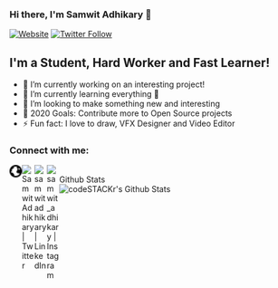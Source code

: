 ### Hi there, I'm Samwit Adhikary 👋

[![Website](https://img.shields.io/website?label=iconiclifestyle.in&style=for-the-badge&url=https://www.iconiclifestyle.in)](https://www.iconiclifestyle.in)
[![Twitter Follow](https://img.shields.io/twitter/follow/SamwitAdhikary?color=1DA1F2&logo=twitter&style=for-the-badge)](https://twitter.com/intent/follow?original_referer=https://github.com/SamwitAdhikary&screen_name=SamwitAdhikary)

## I'm a Student, Hard Worker and Fast Learner!

- 🔭 I’m currently working on an interesting project!
- 🌱 I’m currently learning everything 🤣
- 👯 I’m looking to make something new and interesting
- 🥅 2020 Goals: Contribute more to Open Source projects
- ⚡ Fun fact: I love to draw, VFX Designer and Video Editor

### Connect with me:

[<img align="left" alt="www.iconiclifestyle.in" width="22px" src="https://raw.githubusercontent.com/iconic/open-iconic/master/svg/globe.svg" />][website]
[<img align="left" alt="SamwitAdhikary | Twitter" width="22px" src="https://cdn.jsdelivr.net/npm/simple-icons@v3/icons/twitter.svg" />][twitter]
[<img align="left" alt="samwitadhikary | LinkedIn" width="22px" src="https://cdn.jsdelivr.net/npm/simple-icons@v3/icons/linkedin.svg" />][linkedin]
[<img align="left" alt="samwit_adhikary | Instagram" width="22px" src="https://cdn.jsdelivr.net/npm/simple-icons@v3/icons/instagram.svg" />][instagram]

<br />


  <summary>Github Stats</summary>

  <img align="left" alt="codeSTACKr's Github Stats" src="https://github-readme-stats.vercel.app/api?username=SamwitAdhikary&show_icons=true&hide_border=true" />



[website]: https://www.iconiclifestyle.in
[twitter]: https://twitter.com/SamwitAdhikary
[instagram]: https://instagram.com/samwit_adhikary
[linkedin]: https://linkedin.com/in/samwitadhikary
